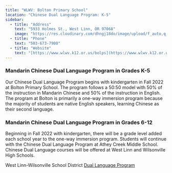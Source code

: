 ```yaml
---
title: "WLWV: Bolton Primary School"
location: "Chinese Dual Language Program: K-5"
sidebar:
  - title: "Address"
    text: "5933 Holmes St., West Linn, OR 97068"
    image: "https://res.cloudinary.com/dhngj18do/image/upload/f_auto,q_auto/v1/images/activities/bolton-logo"
  - title: "Phone"
    text: "503-673-7900"
  - title: "Website"
    text: "[https://www.wlwv.k12.or.us/bolps](https://www.wlwv.k12.or.us/bolps)"
---
```


### Mandarin Chinese Dual Language Program in Grades K-5

Our Chinese Dual Language Program begins with kindergarten in Fall 2022 at Bolton Primary School.  The program follows a 50:50 model with 50% of the instruction in Mandarin Chinese and 50% of the instruction in English.  The program at Bolton is primarily a one-way immersion program because the majority of students are native English speakers, learning Chinese as their second language.

### Mandarin Chinese Dual Language Program in Grades 6-12

Beginning in Fall 2022 with kindergarten, there will be a grade level added each school year to the one-way immersion program.  Students will continue with the Chinese Dual Language Program at Athey Creek Middle School.  Chinese Dual Language courses will be offered at West Linn and Wilsonville High Schools.

West Linn-Wilsonville School District [Dual Language Program](https://www.wlwv.k12.or.us/Page/5109)
